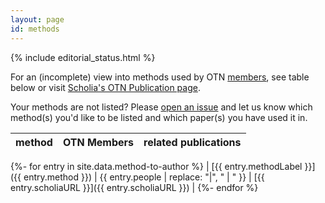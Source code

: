```yaml
---
layout: page
id: methods
---
```


{% include editorial_status.html %}

For an (incomplete) view into methods used by OTN [members](/members), see table below or visit [Scholia's OTN Publication page](https://scholia.toolforge.org/organization/Q112326635#uses).

Your methods are not listed? Please [open an issue](https://github.com/open-traits-network/open-traits-network.github.io/issues/open) and let us know which method(s) you'd like to be listed and which paper(s) you have used it in. 

|method|OTN Members|related publications|
|---|---|---|
{%- for entry in site.data.method-to-author %}
  | [{{ entry.methodLabel }}]({{ entry.method }}) | {{ entry.people | replace: "|", " &#124; " }} | [{{ entry.scholiaURL }}]({{ entry.scholiaURL }}) |
{%- endfor %}
